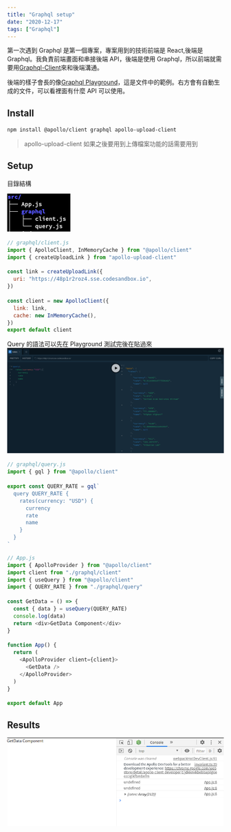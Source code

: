 ```yaml
---
title: "Graphql setup"
date: "2020-12-17"
tags: ["Graphql"]
---
```


第一次遇到 Graphql 是第一個專案，專案用到的技術前端是 React,後端是 Graphql。我負責前端畫面和串接後端 API，後端是使用 Graphql，所以前端就需要用[Graphql-Client](https://www.apollographql.com/docs/react/)來和後端溝通。

後端的樣子會長的像[Graphql Playground](https://48p1r2roz4.sse.codesandbox.io/)，這是文件中的範例。右方會有自動生成的文件，可以看裡面有什麼 API 可以使用。

## Install

```bash
npm install @apollo/client graphql apollo-upload-client
```

> apollo-upload-client 如果之後要用到上傳檔案功能的話需要用到

## Setup

目錄結構

![tree](./tree.png)

```js
// graphql/client.js
import { ApolloClient, InMemoryCache } from "@apollo/client"
import { createUploadLink } from "apollo-upload-client"

const link = createUploadLink({
  uri: "https://48p1r2roz4.sse.codesandbox.io",
})

const client = new ApolloClient({
  link: link,
  cache: new InMemoryCache(),
})
export default client
```

Query 的語法可以先在 Playground 測試完後在貼過來
![playground](./playground.png)

```js
// graphql/query.js
import { gql } from "@apollo/client"

export const QUERY_RATE = gql`
  query QUERY_RATE {
    rates(currency: "USD") {
      currency
      rate
      name
    }
  }
`
```

```js
// App.js
import { ApolloProvider } from "@apollo/client"
import client from "./graphql/client"
import { useQuery } from "@apollo/client"
import { QUERY_RATE } from "./graphql/query"

const GetData = () => {
  const { data } = useQuery(QUERY_RATE)
  console.log(data)
  return <div>GetData Component</div>
}

function App() {
  return (
    <ApolloProvider client={client}>
      <GetData />
    </ApolloProvider>
  )
}

export default App
```

## Results

![results](./results.png)
